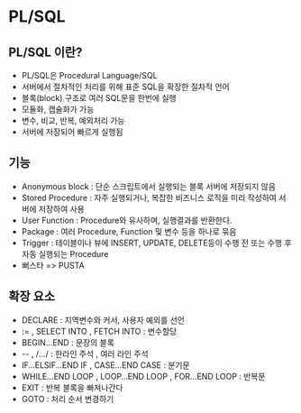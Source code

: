 # PL/SQL

## PL/SQL 이란?
- PL/SQL은 Procedural Language/SQL
- 서버에서 절차적인 처리를 위해 표준 SQL을 확장한 절차적 언어
- 블록(block) 구조로 여러 SQL문을 한번에 실행
- 모듈화, 캡슐화가 가능
- 변수, 비교, 반복, 예외처리 가능
- 서버에 저장되어 빠르게 실행됨

## 기능
- Anonymous block : 단순 스크립트에서 실행되는 블록 서버에 저장되지 않음
- Stored Procedure : 자주 실행되거나, 복잡한 비즈니스 로직을 미리 작성하여 서버에 저장하여 사용
- User Function : Procedure와 유사하며, 실행결과를 반환한다.
- Package : 여러 Procedure, Function 및 변수 등을 하나로 묶음
- Trigger : 테이블이나 뷰에 INSERT, UPDATE, DELETE등이 수행 전 또는 수행 후 자동 실행되는 Procedure
- 뻐스타 => PUSTA

## 확장 요소
- DECLARE : 지역변수와 커서, 사용자 예외를 선언
- := , SELECT  INTO , FETCH  INTO : 변수할당
- BEGIN…END	: 문장의 블록
- -- , /*…*/ : 한라인 주석 , 여러 라인 주석
- IF…ELSIF…END IF , CASE…END CASE : 분기문
- WHILE…END LOOP , LOOP…END LOOP , FOR…END LOOP : 반복문
- EXIT : 반복 블록을 빠져나간다
- GOTO : 처리 순서 변경하기
